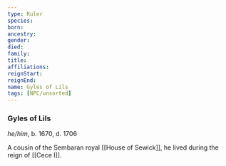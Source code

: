 ```yaml
---
type: Ruler
species:
born:
ancestry:
gender:
died:
family:
title:
affiliations:
reignStart:
reignEnd:
name: Gyles of Lils
tags: [NPC/unsorted]
---
```

### Gyles of Lils
*he/him*, b. 1670, d. 1706

A cousin of the Sembaran royal [[House of Sewick]], he lived during the reign of [[Cece I]].
